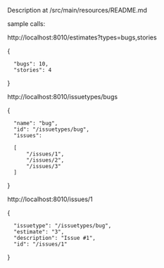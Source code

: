 
Description at /src/main/resources/README.md

sample calls:

http://localhost:8010/estimates?types=bugs,stories

  {
  
      "bugs": 10,
      "stories": 4
  
  }
  
http://localhost:8010/issuetypes/bugs

  {
  
      "name": "bug",
      "id": "/issuetypes/bug",
      "issues": 
  
      [
          "/issues/1",
          "/issues/2",
          "/issues/3"
      ]
  
  }

http://localhost:8010/issues/1
  
  {
  
      "issuetype": "/issuetypes/bug",
      "estimate": "3",
      "description": "Issue #1",
      "id": "/issues/1"
  
  }

